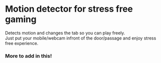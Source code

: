 # Motion detector for stress free gaming

Detects motion and changes the tab so you can play freely.<br />
Just put your mobile/webcam infront of the door/passage and enjoy stress free experience.

### More to add in this!

